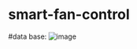 # smart-fan-control
#data base:
![image](https://user-images.githubusercontent.com/72795828/207205604-eb50ca73-8703-48f6-b66b-e6376f978ceb.png)
